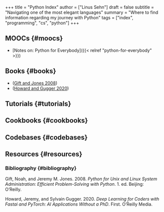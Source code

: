 +++
title = "Python Index"
author = ["Linus Sehn"]
draft = false
subtitle = "Navigating one of the most elegant languages"
summary = "Where to find information regarding my journey with Python"
tags = ["index", "programming", "cs", "python"]
+++

## MOOCs {#moocs}

-   [Notes on: Python for Everybody]({{< relref "python-for-everybody" >}})


## Books {#books}

-   ([Gift and Jones 2008](#orgf886ced))
-   ([Howard and Gugger 2020](#org3761173))


## Tutorials {#tutorials}


## Cookbooks {#cookbooks}


## Codebases {#codebases}


## Resources {#resources}


### Bibliography {#bibliography}

<a id="orgf886ced"></a>Gift, Noah, and Jeremy M. Jones. 2008. _Python for Unix and Linux System Administration: Efficient Problem-Solving with Python_. 1. ed. Beijing: O’Reilly.

<a id="org3761173"></a>Howard, Jeremy, and Sylvain Gugger. 2020. _Deep Learning for Coders with Fastai and PyTorch: AI Applications Without a PhD_. First. O’Reilly Media.
